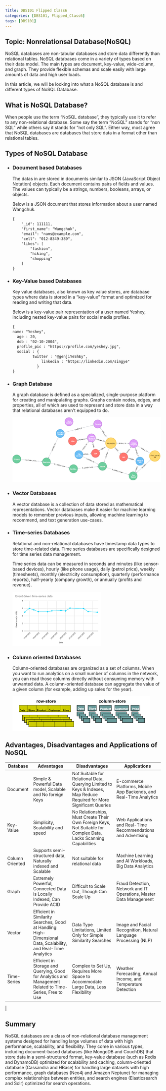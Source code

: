 ```yaml
---
Title: DBS101 Flipped Class6
categories: [DBS101, Flipped_Class6]
tags: [DBS101]
---
```

## Topic: Nonrelationsal Database(NoSQL)

NoSQL databases are non-tabular databases and store data differently than relational tables. NoSQL databases come in a variety of types based on their data model. The main types are document, key-value, wide-column, and graph. They provide flexible schemas and scale easily with large amounts of data and high user loads.

In this article, we will be looking into what a NoSQL database is and different types of NoSQL Database.

## What is NoSQL Database?

When people use the term “NoSQL database”, they typically use it to refer to any non-relational database. Some say the term “NoSQL” stands for “non SQL” while others say it stands for “not only SQL”. Either way, most agree that NoSQL databases are databases that store data in a format other than relational tables.

## Types of NoSQL Database

- ### Document based Databases

    The datas in are stored in documents similar to JSON (JavaScript Object Notation) objects. Each document contains pairs of fields and values. The values can typically be a strings, numbers, booleans, arrays, or objects.

    Below is a JSON document that stores information about a user named Wangchuk.

    ```
    {
        "_id": 111111,
        "first_name": "Wangchuk",
        "email": "nams@example.com",
        "cell": "012-8349-389",
        "likes": [
            "fashion",
            "hiking",
            "shopping"
        ]   
    }
    ```

- ### Key-Value based Databases

    Key value databases, also known as key value stores, are database types where data is stored in a “key-value” format and optimized for reading and writing that data.

    Below is a key-value pair representation of a user named Yeshey, including nested key-value pairs for social media profiles.

    ```
    {
    name: "Yeshey",
      age : 20,
      dob : "02-10-2004",
      profile_pic : "https://profile.com/yeshey.jpg",
      social : {
             twitter : "@genjiYeShEy",
                 linkedin : "https://linkedin.com/singye"
               }
    }
    ```

- ### Graph Database

    A graph database is defined as a specialized, single-purpose platform for creating and manipulating graphs. Graphs contain nodes, edges, and properties, all of which are used to represent and store data in a way that relational databases aren't equipped to do.

    ![Graph Database](../Images_for_DBS101/graph_databse.png)

- ### Vector Databases

    A vector database is a collection of data stored as mathematical representations. Vector databases make it easier for machine learning models to remember previous inputs, allowing machine learning to recommend, and text generation use-cases.

- ### Time-series Databases

    Relational and non-relational databases have timestamp data types to store time-related data. Time series databases are specifically designed for time series data management.

    Time series data can be measured in seconds and minutes (like sensor-based devices), hourly (like phone usage), daily (petrol price), weekly (timesheets), monthly (electricity consumption), quarterly (performance reports), half-yearly (company growth), or annually (profits and revenue).
    
    ![alt text](../Images_for_DBS101/image-2.png)
    
- ### Column oriented Databases

    Column-oriented databases are organized as a set of columns. When you want to run analytics on a small number of columns in the network, you can read those columns directly without consuming memory with unwanted data. A column-oriented database can aggregate the value of a given column (for example, adding up sales for the year).

    ![alt text](../Images_for_DBS101/column.png)


## Advantages, Disadvantages and Applications of NoSQL

| Database | Advantages | Disadvantages  | Applications  |
| ----------- | ----------- | ----------- | ----------- |
| Document | Simple & Powerful Data model, Scalable and No foreign Keys | Not Suitable for Relational Data, Querying Limited to Keys & Indexes, Map Reduce Required for More Significant Queries| E-commerce Platforms, Mobile App Backends, and Real-Time Analytics|
| Key-Value | Simplicity, Scalability and speed | No Relationships, Must Create Their Own Foreign Keys, Not Suitable for Complex Data, Lacks Scanning Capabilities| Web Applications and Real-Time Recommendations and Advertising|
| Column Oriented | Supports semi-structured data, Naturally indexed and Scalable | Not suitable for relational data |Machine Learning and AI Workloads, Big Data Analytics |
| Graph  | Extremely Powerful, Connected Data is Locally Indexed, Can Provide ACID | Difficult to Scale Out, Though Can Scale Up | Fraud Detection, Network and IT Operations, Master Data Management |
| Vector | Efficient in Similarity Searches, Good at Handling High-Dimensional Data, Scalability, and Real-Time Analytics | Data Type Limitations, Limited Only for Simple Similarity Searches | Image and Facial Recognition, Natural Language Processing (NLP)|
| Time-Series | Efficient in Storage and Querying, Good for Analytics and Management Related to Time-Series, Free to Use | Complex to Set Up, Requires More Space to Accommodate Large Data, Less Flexibility | Weather Forecasting, Annual Income, and Temperature Detection
|


## Summary

NoSQL databases are a class of non-relational database management systems designed for handling large volumes of data with high performance, scalability, and flexibility. They come in various types, including document-based databases (like MongoDB and CouchDB) that store data in a semi-structured format, key-value database (such as Redis and DynamoDB) optimized for scalability and caching, column-oriented database (Cassandra and HBase) for handling large datasets with high performance, graph databases (Neo4j and Amazon Neptune) for managing complex relationships between entities, and search engines (Elasticsearch and Solr) optimized for search operations.
